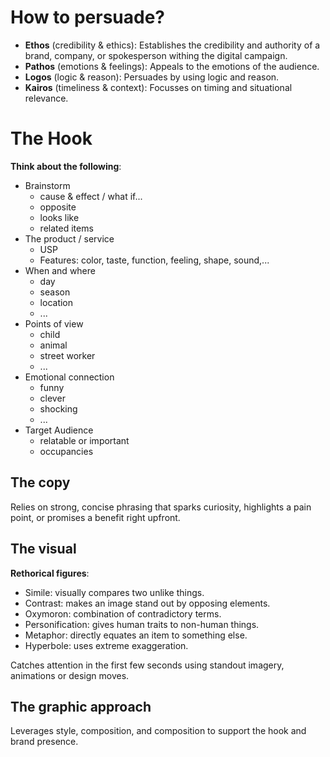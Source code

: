# How to persuade?

- **Ethos** (credibility & ethics): Establishes the credibility and authority of a brand, company, or spokesperson withing the digital campaign.
- **Pathos** (emotions & feelings): Appeals to the emotions of the audience.
- **Logos** (logic & reason): Persuades by using logic and reason.
- **Kairos** (timeliness & context): Focusses on timing and situational relevance.

# The Hook

**Think about the following**:

- Brainstorm
  - cause & effect / what if...
  - opposite
  - looks like
  - related items
- The product / service
  - USP
  - Features: color, taste, function, feeling, shape, sound,...
- When and where
  - day
  - season
  - location
  - ...
- Points of view
  - child
  - animal
  - street worker
  - ...
- Emotional connection
  - funny
  - clever
  - shocking
  - ...
- Target Audience
  - relatable or important
  - occupancies

## The copy

Relies on strong, concise phrasing that sparks curiosity, highlights a pain point, or promises a benefit right upfront.

## The visual

**Rethorical figures**:

- Simile: visually compares two unlike things.
- Contrast: makes an image stand out by opposing elements.
- Oxymoron: combination of contradictory terms.
- Personification: gives human traits to non-human things.
- Metaphor: directly equates an item to something else.
- Hyperbole: uses extreme exaggeration.

Catches attention in the first few seconds using standout imagery, animations or design moves.

## The graphic approach

Leverages style, composition, and composition to support the hook and brand presence.
